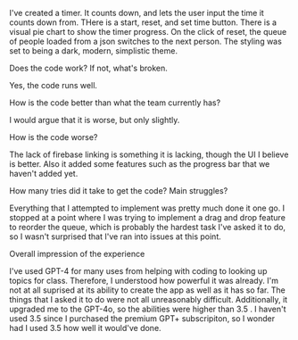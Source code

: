 I've created a timer.  It counts down, and lets the user input the time it counts down from.  THere is a start, reset, and set time button.  There is a visual pie chart to show the timer progress. On the click of reset, the queue of people loaded from a json switches to the next person.  The styling was set to being a dark, modern, simplistic theme.



Does the code work? If not, what's broken.

Yes, the code runs well.

How is the code better than what the team currently has?

I would argue that it is worse, but only slightly.

How is the code worse?

The lack of firebase linking is something it is lacking, though the UI I believe is better.  Also it added some features such as the progress bar that we haven't added yet.

How many tries did it take to get the code? Main struggles?

Everything that I attempted to implement was pretty much done it one go.  I stopped at a point where I was trying to implement a drag and drop feature to reorder the queue, which is probably the hardest task I've asked it to do, so I wasn't surprised that I've ran into issues at this point.

Overall impression of the experience

I've used GPT-4 for many uses from helping with coding to looking up topics for class.   Therefore, I understood how powerful it was already.  I'm not at all suprised at its ability to create the app as well as it has so far.  The things that I asked it to do were not all unreasonably difficult.  Additionally, it upgraded me to the GPT-4o, so the abilities were higher than 3.5 . I haven't used 3.5 since I purchased the premium GPT+ subscripiton, so I wonder had I used 3.5 how well it would've done.